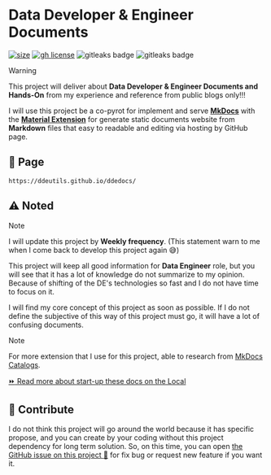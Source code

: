 # Data Developer & Engineer Documents

[![size](https://img.shields.io/github/languages/code-size/ddeutils/ddedocs)](https://github.com/ddeutils/ddedocs)
[![gh license](https://img.shields.io/github/license/ddeutils/ddedocs)](https://github.com/ddeutils/ddedocs/blob/main/LICENSE)
<img alt="gitleaks badge" src="https://img.shields.io/badge/protected%20by-gitleaks-blue">
<img alt="gitleaks badge" src="https://img.shields.io/badge/protected%20by-trufflehog-blue">

> [!WARNING]
> This project will deliver about **Data Developer & Engineer Documents and
> Hands-On** from my experience and reference from public blogs only!!!

I will use this project be a co-pyrot for implement and serve [**MkDocs**](https://github.com/mkdocs/mkdocs)
with the [**Material Extension**](https://squidfunk.github.io/mkdocs-material/)
for generate static documents website from **Markdown** files that easy to readable
and editing via hosting by GitHub page.

## :book: Page

```url
https://ddeutils.github.io/ddedocs/
```

## :warning: Noted

> [!NOTE]
> I will update this project by **Weekly frequency**. (This statement warn to me
> when I come back to develop this project again :sweat_smile:)

This project will keep all good information for **Data Engineer** role, but you will
see that it has a lot of knowledge do not summarize to my opinion. Because of
shifting of the DE's technologies so fast and I do not have time to focus on it.

I will find my core concept of this project as soon as possible. If I do not define
the subjective of this way of this project must go, it will have a lot of confusing
documents.

> [!NOTE]
> For more extension that I use for this project, able to research from
> [MkDocs Catalogs](https://github.com/mkdocs/catalog).

[:fast_forward: Read more about start-up these docs on the Local](NOTED.md)

## :speech_balloon: Contribute

I do not think this project will go around the world because it has specific propose,
and you can create by your coding without this project dependency for long term
solution. So, on this time, you can open [the GitHub issue on this project :raised_hands:](https://github.com/ddeutils/ddedocs/issues)
for fix bug or request new feature if you want it.

